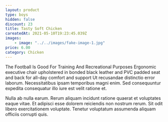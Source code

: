 ```yaml
---
layout: product
type: boys
hidden: false
discount: 23
title: Tasty Soft Chicken
careatedAt: 2021-05-10T19:23:45.039Z
images:
    - image: "../../images/fake-image-1.jpg"
price: 6.00
category: Chicken
---
```

The Football Is Good For Training And Recreational Purposes
Ergonomic executive chair upholstered in bonded black leather and PVC padded seat and back for all-day comfort and support
Ut recusandae distinctio error laborum. Necessitatibus ipsam temporibus magni enim. Sed consequuntur expedita consequatur illo iure est velit ratione et.
 Nulla ab nulla earum. Rerum aliquam incidunt ratione quaerat et voluptates eaque vitae. Et adipisci esse dolorem reiciendis non nostrum rerum. Sit odit libero exercitationem voluptate. Tenetur voluptatum assumenda aliquam officiis corrupti quis.
